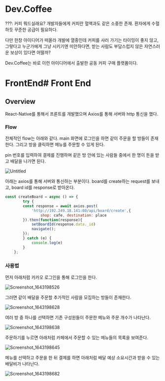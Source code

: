 # Dev.Coffee
???: 커피 뭐드실래요?
개발자들에게 커피란 혈액과도 같은 소중한 존재.
환자에게 수혈하듯 꾸준한 공급이 필요하다.

다만 한창 아이디어가 떠올라 개발에 열중인데 커피를 사러 가기는 타이밍이 좋지 않고,
그렇다고 누군가에게 그냥 시키기엔 미안하다면,
받는 사람도 부담스럽지 않은 자연스러운 보상이 있다면 어떨까?

Dev.Coffee는 바로 이런 아이디어에서 출발한 공동 커피 구매 플랫폼이다.

# FrontEnd# Front End

## Overview

React-Native를 통해서 프론트를 개발했으며 Axios를 통해 서버와 http 통신을 했다.

### Flow

전체적인 flow는 아래와 같다. main 화면에 로그인을 하면 같이 주문을 할 방들이 존재한다. 그리고 방을 클릭하면 메뉴를 주문할 수 있게 된다.

pin 번호를 입력하여 결제를 진행하며 같은 방 안에 있는 사람들 중에서 한 명이 돈을 받고 배달을 나가면 된다.

![Untitled](./readmeSrc/Untitled.png)

아래는 axios를 통해 서버와 통신하는 부분이다. board를 create하는 request를 보내고, board id를 response로 받아온다.

```jsx
const createBoard = async () => {
        try {
        const response = await axios.post(
            'http://192.249.18.141:80/api/board/create',{   
                shop: cafe, destination: place
        }).then(function(response){
            setBoardId(response.data._id)
            navigate();
        }); 
        } catch (e) {
            console.log(e)
        }
    };
```

### 사용법

먼저 아래처럼 카카오 로그인을 통해 로그인을 한다.

![Screenshot_1643198526](./readmeSrc/Screenshot_1643198526.png)

그러면 같이 배달을 주문할 추가적인 사람을 모집하는 방들이 존재한다.

![Screenshot_1643198628](./readmeSrc/Screenshot_1643198628.png)

여러 방 중 하나를 선택하면 기존 구성원들이 주문한 메뉴와 주문 개수가 나타난다.

![Screenshot_1643198638](./readmeSrc/Screenshot_1643198638.png)

주문하기를 누르면 아래처럼 카페에서 주문할 수 있는 메뉴들의 목록을 보여준다.

![Screenshot_1643198645](./readmeSrc/Screenshot_1643198645.png)

메뉴를 선택하고 주문을 한 뒤 결제를 하면 아래처럼 배달 예상 소요시간과 받을 수 있는 배달비가 나타난다.

![Screenshot_1643198682](./readmeSrc/Screenshot_1643198682.png)


